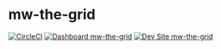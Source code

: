 # mw-the-grid

[![CircleCI](https://circleci.com/gh/Masterworks/mw-the-grid.svg?style=shield)](https://circleci.com/gh/Masterworks/mw-the-grid)
[![Dashboard mw-the-grid](https://img.shields.io/badge/dashboard-mw_the_grid-yellow.svg)](https://dashboard.pantheon.io/sites/69c5a753-e534-45f3-811a-d55f88f1c2dc#dev/code)
[![Dev Site mw-the-grid](https://img.shields.io/badge/site-mw_the_grid-blue.svg)](http://dev-mw-the-grid.pantheonsite.io/)